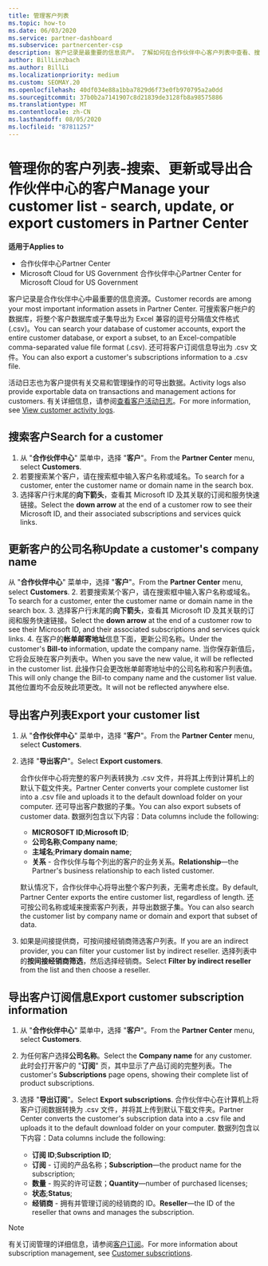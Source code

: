 ```yaml
---
title: 管理客户列表
ms.topic: how-to
ms.date: 06/03/2020
ms.service: partner-dashboard
ms.subservice: partnercenter-csp
description: 客户记录是最重要的信息资产。 了解如何在合作伙伴中心客户列表中查看、搜索、更新 & 导出信息。
author: BillLinzbach
ms.author: BillLi
ms.localizationpriority: medium
ms.custom: SEOMAY.20
ms.openlocfilehash: 40df034e88a1bba7829d6f73e0fb970795a2a0dd
ms.sourcegitcommit: 37b0b2a7141907c8d21839de3128fb8a98575886
ms.translationtype: MT
ms.contentlocale: zh-CN
ms.lasthandoff: 08/05/2020
ms.locfileid: "87811257"
---
```

# <a name="manage-your-customer-list---search-update-or-export-customers-in-partner-center"></a><span data-ttu-id="6721a-104">管理你的客户列表-搜索、更新或导出合作伙伴中心的客户</span><span class="sxs-lookup"><span data-stu-id="6721a-104">Manage your customer list - search, update, or export customers in Partner Center</span></span>

<span data-ttu-id="6721a-105">**适用于**</span><span class="sxs-lookup"><span data-stu-id="6721a-105">**Applies to**</span></span>

- <span data-ttu-id="6721a-106">合作伙伴中心</span><span class="sxs-lookup"><span data-stu-id="6721a-106">Partner Center</span></span>
- <span data-ttu-id="6721a-107">Microsoft Cloud for US Government 合作伙伴中心</span><span class="sxs-lookup"><span data-stu-id="6721a-107">Partner Center for Microsoft Cloud for US Government</span></span>

<span data-ttu-id="6721a-108">客户记录是合作伙伴中心中最重要的信息资源。</span><span class="sxs-lookup"><span data-stu-id="6721a-108">Customer records are among your most important information assets in Partner Center.</span></span> <span data-ttu-id="6721a-109">可搜索客户帐户的数据库，将整个客户数据库或子集导出为 Excel 兼容的逗号分隔值文件格式 (.csv)。</span><span class="sxs-lookup"><span data-stu-id="6721a-109">You can search your database of customer accounts, export the entire customer database, or export a subset, to an Excel-compatible comma-separated value file format (.csv).</span></span> <span data-ttu-id="6721a-110">还可将客户订阅信息导出为 .csv 文件。</span><span class="sxs-lookup"><span data-stu-id="6721a-110">You can also export a customer's subscriptions information to a .csv file.</span></span>

<span data-ttu-id="6721a-111">活动日志也为客户提供有关交易和管理操作的可导出数据。</span><span class="sxs-lookup"><span data-stu-id="6721a-111">Activity logs also provide exportable data on transactions and management actions for customers.</span></span> <span data-ttu-id="6721a-112">有关详细信息，请参阅[查看客户活动日志](activity-logs.md)。</span><span class="sxs-lookup"><span data-stu-id="6721a-112">For more information, see [View customer activity logs](activity-logs.md).</span></span>

## <a name="search-for-a-customer"></a><span data-ttu-id="6721a-113">搜索客户</span><span class="sxs-lookup"><span data-stu-id="6721a-113">Search for a customer</span></span>

1.  <span data-ttu-id="6721a-114">从 "**合作伙伴中心**" 菜单中，选择 "**客户**"。</span><span class="sxs-lookup"><span data-stu-id="6721a-114">From the **Partner Center** menu, select **Customers**.</span></span>
2.  <span data-ttu-id="6721a-115">若要搜索某个客户，请在搜索框中输入客户名称或域名。</span><span class="sxs-lookup"><span data-stu-id="6721a-115">To search for a customer, enter the customer name or domain name in the search box.</span></span>
3.  <span data-ttu-id="6721a-116">选择客户行末尾的**向下箭头**，查看其 Microsoft ID 及其关联的订阅和服务快速链接。</span><span class="sxs-lookup"><span data-stu-id="6721a-116">Select the **down arrow** at the end of a customer row to see their Microsoft ID, and their associated subscriptions and services quick links.</span></span>

## <a name="update-a-customers-company-name"></a><span data-ttu-id="6721a-117">更新客户的公司名称</span><span class="sxs-lookup"><span data-stu-id="6721a-117">Update a customer's company name</span></span>

<span data-ttu-id="6721a-118">从 "**合作伙伴中心**" 菜单中，选择 "**客户**"。</span><span class="sxs-lookup"><span data-stu-id="6721a-118">From the **Partner Center** menu, select **Customers**.</span></span>
2.  <span data-ttu-id="6721a-119">若要搜索某个客户，请在搜索框中输入客户名称或域名。</span><span class="sxs-lookup"><span data-stu-id="6721a-119">To search for a customer, enter the customer name or domain name in the search box.</span></span>
3.  <span data-ttu-id="6721a-120">选择客户行末尾的**向下箭头**，查看其 Microsoft ID 及其关联的订阅和服务快速链接。</span><span class="sxs-lookup"><span data-stu-id="6721a-120">Select the **down arrow** at the end of a customer row to see their Microsoft ID, and their associated subscriptions and services quick links.</span></span>
4.  <span data-ttu-id="6721a-121">在客户的**帐单邮寄地址**信息下面，更新公司名称。</span><span class="sxs-lookup"><span data-stu-id="6721a-121">Under the customer's **Bill-to** information, update the company name.</span></span> <span data-ttu-id="6721a-122">当你保存新值后，它将会反映在客户列表中。</span><span class="sxs-lookup"><span data-stu-id="6721a-122">When you save the new value, it will be reflected in the customer list.</span></span> <span data-ttu-id="6721a-123">此操作只会更改帐单邮寄地址中的公司名称和客户列表值。</span><span class="sxs-lookup"><span data-stu-id="6721a-123">This will only change the Bill-to company name and the customer list value.</span></span> <span data-ttu-id="6721a-124">其他位置均不会反映此项更改。</span><span class="sxs-lookup"><span data-stu-id="6721a-124">It will not be reflected anywhere else.</span></span>

## <a name="export-your-customer-list"></a><span data-ttu-id="6721a-125">导出客户列表</span><span class="sxs-lookup"><span data-stu-id="6721a-125">Export your customer list</span></span>

1. <span data-ttu-id="6721a-126">从 "**合作伙伴中心**" 菜单中，选择 "**客户**"。</span><span class="sxs-lookup"><span data-stu-id="6721a-126">From the **Partner Center** menu, select **Customers**.</span></span>
2. <span data-ttu-id="6721a-127">选择 "**导出客户**"。</span><span class="sxs-lookup"><span data-stu-id="6721a-127">Select **Export customers**.</span></span>

   <span data-ttu-id="6721a-128">合作伙伴中心将完整的客户列表转换为 .csv 文件，并将其上传到计算机上的默认下载文件夹。</span><span class="sxs-lookup"><span data-stu-id="6721a-128">Partner Center converts your complete customer list into a .csv file and uploads it to the default download folder on your computer.</span></span> <span data-ttu-id="6721a-129">还可导出客户数据的子集。</span><span class="sxs-lookup"><span data-stu-id="6721a-129">You can also export subsets of customer data.</span></span> <span data-ttu-id="6721a-130">数据列包含以下内容：</span><span class="sxs-lookup"><span data-stu-id="6721a-130">Data columns include the following:</span></span>

   - <span data-ttu-id="6721a-131">**MICROSOFT ID**;</span><span class="sxs-lookup"><span data-stu-id="6721a-131">**Microsoft ID**;</span></span>
   - <span data-ttu-id="6721a-132">**公司名称**;</span><span class="sxs-lookup"><span data-stu-id="6721a-132">**Company name**;</span></span>
   - <span data-ttu-id="6721a-133">**主域名**;</span><span class="sxs-lookup"><span data-stu-id="6721a-133">**Primary domain name**;</span></span>
   - <span data-ttu-id="6721a-134">**关系** - 合作伙伴与每个列出的客户的业务关系。</span><span class="sxs-lookup"><span data-stu-id="6721a-134">**Relationship**—the Partner's business relationship to each listed customer.</span></span>

    <span data-ttu-id="6721a-135">默认情况下，合作伙伴中心将导出整个客户列表，无需考虑长度。</span><span class="sxs-lookup"><span data-stu-id="6721a-135">By default, Partner Center exports the entire customer list, regardless of length.</span></span> <span data-ttu-id="6721a-136">还可按公司名称或域来搜索客户列表，并导出数据子集。</span><span class="sxs-lookup"><span data-stu-id="6721a-136">You can also search the customer list by company name or domain and export that subset of data.</span></span>

3. <span data-ttu-id="6721a-137">如果是间接提供商，可按间接经销商筛选客户列表。</span><span class="sxs-lookup"><span data-stu-id="6721a-137">If you are an indirect provider, you can filter your customer list by indirect reseller.</span></span> <span data-ttu-id="6721a-138">选择列表中的**按间接经销商筛选**，然后选择经销商。</span><span class="sxs-lookup"><span data-stu-id="6721a-138">Select **Filter by indirect reseller** from the list and then choose a reseller.</span></span>


## <a name="export-customer-subscription-information"></a><span data-ttu-id="6721a-139">导出客户订阅信息</span><span class="sxs-lookup"><span data-stu-id="6721a-139">Export customer subscription information</span></span>

1. <span data-ttu-id="6721a-140">从 "**合作伙伴中心**" 菜单中，选择 "**客户**"。</span><span class="sxs-lookup"><span data-stu-id="6721a-140">From the **Partner Center** menu, select **Customers**.</span></span>

2. <span data-ttu-id="6721a-141">为任何客户选择**公司名称**。</span><span class="sxs-lookup"><span data-stu-id="6721a-141">Select the **Company name** for any customer.</span></span> <span data-ttu-id="6721a-142">此时会打开客户的 "**订阅**" 页，其中显示了产品订阅的完整列表。</span><span class="sxs-lookup"><span data-stu-id="6721a-142">The customer's **Subscriptions** page opens, showing their complete list of product subscriptions.</span></span>

3. <span data-ttu-id="6721a-143">选择 "**导出订阅**"。</span><span class="sxs-lookup"><span data-stu-id="6721a-143">Select **Export subscriptions**.</span></span> <span data-ttu-id="6721a-144">合作伙伴中心在计算机上将客户订阅数据转换为 .csv 文件，并将其上传到默认下载文件夹。</span><span class="sxs-lookup"><span data-stu-id="6721a-144">Partner Center converts the customer's subscription data into a .csv file and uploads it to the default download folder on your computer.</span></span> <span data-ttu-id="6721a-145">数据列包含以下内容：</span><span class="sxs-lookup"><span data-stu-id="6721a-145">Data columns include the following:</span></span>
   - <span data-ttu-id="6721a-146">**订阅 ID**;</span><span class="sxs-lookup"><span data-stu-id="6721a-146">**Subscription ID**;</span></span>
   - <span data-ttu-id="6721a-147">**订阅** - 订阅的产品名称；</span><span class="sxs-lookup"><span data-stu-id="6721a-147">**Subscription**—the product name for the subscription;</span></span>
   - <span data-ttu-id="6721a-148">**数量** - 购买的许可证数；</span><span class="sxs-lookup"><span data-stu-id="6721a-148">**Quantity**—number of purchased licenses;</span></span>
   - <span data-ttu-id="6721a-149">**状态**;</span><span class="sxs-lookup"><span data-stu-id="6721a-149">**Status**;</span></span>
   - <span data-ttu-id="6721a-150">**经销商** - 拥有并管理订阅的经销商的 ID。</span><span class="sxs-lookup"><span data-stu-id="6721a-150">**Reseller**—the ID of the reseller that owns and manages the subscription.</span></span>

> [!NOTE]  
> <span data-ttu-id="6721a-151">有关订阅管理的详细信息，请参阅[客户订阅](customer-subscriptions.md)。</span><span class="sxs-lookup"><span data-stu-id="6721a-151">For more information about subscription management, see [Customer subscriptions](customer-subscriptions.md).</span></span>
